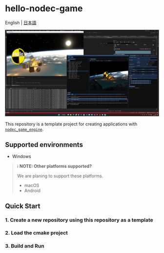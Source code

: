 # hello-nodec-game

English | [日本語](./README_jp.md)

![](./gallery/screenshot.png)

This repository is a template project for creating applications with [`nodec_game_engine`](https://github.com/ContentsViewer/nodec_game_engine).

## Supported environments

* Windows

> ℹ️ **NOTE: Other platforms supported?**
>
> We are planing to support these platforms.
>
> * macOS
> * Android

## Quick Start

### 1. Create a new repository using this repository as a template

### 2. Load the cmake project

### 3. Build and Run
